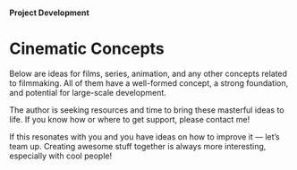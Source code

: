 #### Project Development

# Cinematic Concepts

Below are ideas for films, series, animation, and any other concepts related to filmmaking. All of them have a well-formed concept, a strong foundation, and potential for large-scale development.

The author is seeking resources and time to bring these masterful ideas to life. If you know how or where to get support, please contact me!

If this resonates with you and you have ideas on how to improve it — let’s team up. Creating awesome stuff together is always more interesting, especially with cool people!